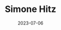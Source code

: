 ---
title: Simone Hitz
date: 2023-07-06
role: Familienbegleiterin
email: simone.hitz@adesso-sozialberatung.ch
phone: 062 207 00 12
mobile: 076 245 61 94
edu:
  - Bachelor of Arts in Sozialer Arbeit
  - Praxisausbildnerin in der Sozialen Arbeit FHNW
core:
  - Langjährige Erfahrung in der stationären Arbeit mit Kindern und Jugendlichen
  - Systemische und Ressourcenorientierte Arbeitsweise
  - Erfahrung als Mutter
---